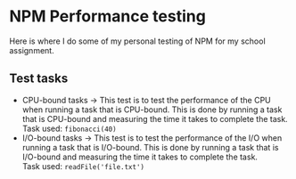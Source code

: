 # NPM Performance testing

Here is where I do some of my personal testing of NPM for my school assignment.

## Test tasks

- CPU-bound tasks -> This test is to test the performance of the CPU when running a task that is CPU-bound. This is done
  by running a task that is CPU-bound and measuring the time it takes to complete the task. 
  <br>Task used: `fibonacci(40)`
- I/O-bound tasks -> This test is to test the performance of the I/O when running a task that is I/O-bound. This is done
  by running a task that is I/O-bound and measuring the time it takes to complete the task.
  <br>Task used: `readFile('file.txt')`